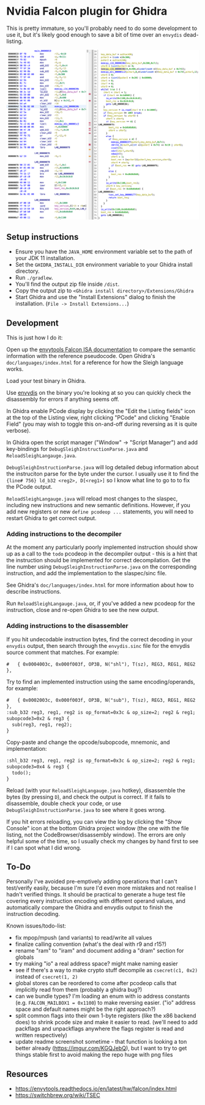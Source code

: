 # Nvidia Falcon plugin for Ghidra

This is pretty immature, so you'll probably need to do some development to use it, but it's likely good enough to save a bit of time over an `envydis` dead-listing.

![Screenshot](/images/screenshot1.png)

## Setup instructions

- Ensure you have the ``JAVA_HOME`` environment variable set to the path of your JDK 11 installation.
- Set the ``GHIDRA_INSTALL_DIR`` environment variable to your Ghidra install directory.
- Run ``./gradlew``.
- You'll find the output zip file inside ``/dist``.
- Copy the output zip to ``<Ghidra install directory>/Extensions/Ghidra``
- Start Ghidra and use the "Install Extensions" dialog to finish the installation. (``File -> Install Extensions...``)

## Development

This is just how I do it:

Open up the [envytools Falcon ISA documentation](https://envytools.readthedocs.io/en/latest/hw/falcon/isa.html) to compare the semantic information with the reference pseudocode. Open Ghidra's `doc/languages/index.html` for a reference for how the Sleigh language works.

Load your test binary in Ghidra.

Use [envydis](https://github.com/envytools/envytools) on the binary you're looking at so you can quickly check the disassembly for errors if anything seems off.

In Ghidra enable PCode display by clicking the "Edit the Listing fields" icon at the top of the Listing view, right clicking "PCode" and clicking "Enable Field" (you may wish to toggle this on-and-off during reversing as it is quite verbose).

In Ghidra open the script manager ("Window" -> "Script Manager") and add key-bindings for `DebugSleighInstructionParse.java` and `ReloadSleighLangauge.java`.

`DebugSleighInstructionParse.java` will log detailed debug information about the instruciton parse for the byte under the cursor. I usually use it to find the `{line# 756} ld_b32 <reg2>, D[<reg1>]` so I know what line to go to to fix the PCode output.

`ReloadSleighLangauge.java` will reload most changes to the slaspec, including new instructions and new semantic definitions. However, if you add new registers or new `define pcodeop ...` statements, you will need to restart Ghidra to get correct output.

### Adding instructions to the decompiler

At the moment any particularly poorly implemented instruction should show up as a call to the `todo` pcodeop in the decompiler output - this is a hint that the instruction should be implemented for correct decompilation. Get the line number using `DebugSleighInstructionParse.java` on the corresponding instruction, and add the implementation to the slaspec/sinc file.

See Ghidra's `doc/languages/index.html` for more information about how to describe instructions.

Run `ReloadSleighLangauge.java`, or, if you've added a new pcodeop for the instruction, close and re-open Ghidra to see the new output.


### Adding instructions to the disassembler

If you hit undecodable instruction bytes, find the correct decoding in your `envydis` output, then search through the `envydis.sinc` file for the envydis source comment that matches. For example:

```
#	{ 0x0004003c, 0x000f003f, OP3B, N("shl"), T(sz), REG3, REG1, REG2 },
```

Try to find an implemented instruction using the same encoding/operands, for example:

```
#	{ 0x0002003c, 0x000f003f, OP3B, N("sub"), T(sz), REG3, REG1, REG2 },
:sub_b32 reg3, reg1, reg2 is op_format=0x3c & op_size=2; reg2 & reg1; subopcode3=0x2 & reg3 {
  sub(reg3, reg1, reg2);
}
```

Copy-paste and change the opcode/subopcode, mnemonic, and implementation:

```
:shl_b32 reg3, reg1, reg2 is op_format=0x3c & op_size=2; reg2 & reg1; subopcode3=0x4 & reg3 {
  todo();
}
```

Reload (with your `ReloadSleighLangauge.java` hotkey), disassemble the bytes (by pressing `D`), and check the output is correct. If it fails to disassemble, double check your code, or use `DebugSleighInstructionParse.java` to see where it goes wrong.

If you hit errors reloading, you can view the log by clicking the "Show Console" icon at the bottom Ghidra project window (the one with the file listing, not the CodeBrowser/disassembly window). The errors are only helpful some of the time, so I usually check my changes by hand first to see if I can spot what I did wrong.

## To-Do

Personally I've avoided pre-emptively adding operations that I can't test/verify easily, because I'm sure I'd even more mistakes and not realise I hadn't verified things. It should be practical to generate a huge test file covering every instruction encoding with different operand values, and automatically compare the Ghidra and envydis output to finish the instruction decoding.

Known issues/todo-list:

* fix mpop/mpush (and variants) to read/write all values
* finalize calling convention (what's the deal with r9 and r15?)
* rename "ram" to "iram" and document adding a "dram" section for globals
* try making "io" a real address space? might make naming easier
* see if there's a way to make crypto stuff decompile as `csecret(c1, 0x2)` instead of `csecret(1, 2)`
* global stores can be reordered to come after pcodeop calls that implicitly read from them (probably a ghidra bug?)
* can we bundle types? I'm loading an enum with io address constants (e.g. `FALCON_MAILBOX1 = 0x1100`) to make reversing easier. ("io" address space and default names might be the right approach?)
* split common flags into their own 1-byte registers (like the x86 backend does) to shrink pcode size and make it easier to read. (we'll need to add packflags and unpackflags anywhere the flags register is read and written respectively)
* update readme screenshot sometime - that function is looking a ton better already (https://imgur.com/KGQJebQ), but I want to try to get things stable first to avoid making the repo huge with png files

## Resources

* https://envytools.readthedocs.io/en/latest/hw/falcon/index.html
* https://switchbrew.org/wiki/TSEC
